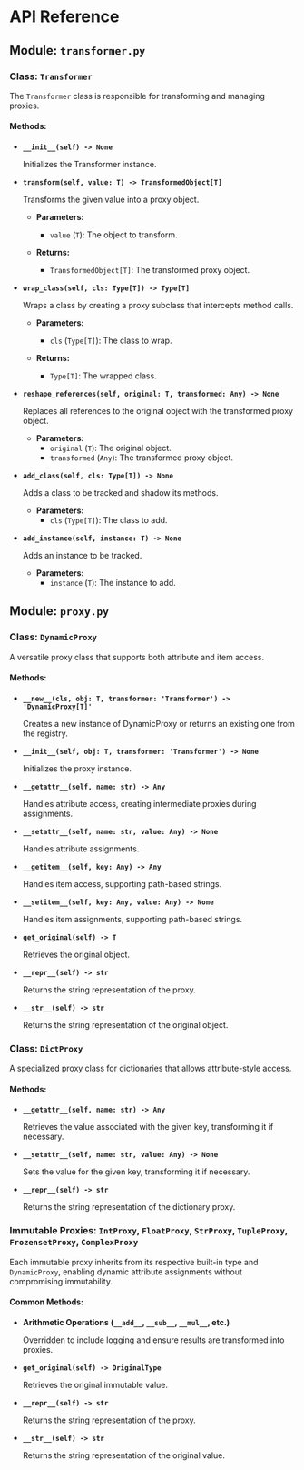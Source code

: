 # API Reference

## Module: `transformer.py`

### Class: `Transformer`

The `Transformer` class is responsible for transforming and managing proxies.

#### Methods:

- **`__init__(self) -> None`**
  
  Initializes the Transformer instance.

- **`transform(self, value: T) -> TransformedObject[T]`**
  
  Transforms the given value into a proxy object.

  - **Parameters:**
    - `value` (`T`): The object to transform.
  
  - **Returns:**
    - `TransformedObject[T]`: The transformed proxy object.

- **`wrap_class(self, cls: Type[T]) -> Type[T]`**
  
  Wraps a class by creating a proxy subclass that intercepts method calls.

  - **Parameters:**
    - `cls` (`Type[T]`): The class to wrap.
  
  - **Returns:**
    - `Type[T]`: The wrapped class.

- **`reshape_references(self, original: T, transformed: Any) -> None`**
  
  Replaces all references to the original object with the transformed proxy object.

  - **Parameters:**
    - `original` (`T`): The original object.
    - `transformed` (`Any`): The transformed proxy object.

- **`add_class(self, cls: Type[T]) -> None`**
  
  Adds a class to be tracked and shadow its methods.

  - **Parameters:**
    - `cls` (`Type[T]`): The class to add.

- **`add_instance(self, instance: T) -> None`**
  
  Adds an instance to be tracked.

  - **Parameters:**
    - `instance` (`T`): The instance to add.

## Module: `proxy.py`

### Class: `DynamicProxy`

A versatile proxy class that supports both attribute and item access.

#### Methods:

- **`__new__(cls, obj: T, transformer: 'Transformer') -> 'DynamicProxy[T]'`**
  
  Creates a new instance of DynamicProxy or returns an existing one from the registry.

- **`__init__(self, obj: T, transformer: 'Transformer') -> None`**
  
  Initializes the proxy instance.

- **`__getattr__(self, name: str) -> Any`**
  
  Handles attribute access, creating intermediate proxies during assignments.

- **`__setattr__(self, name: str, value: Any) -> None`**
  
  Handles attribute assignments.

- **`__getitem__(self, key: Any) -> Any`**
  
  Handles item access, supporting path-based strings.

- **`__setitem__(self, key: Any, value: Any) -> None`**
  
  Handles item assignments, supporting path-based strings.

- **`get_original(self) -> T`**
  
  Retrieves the original object.

- **`__repr__(self) -> str`**
  
  Returns the string representation of the proxy.

- **`__str__(self) -> str`**
  
  Returns the string representation of the original object.

### Class: `DictProxy`

A specialized proxy class for dictionaries that allows attribute-style access.

#### Methods:

- **`__getattr__(self, name: str) -> Any`**
  
  Retrieves the value associated with the given key, transforming it if necessary.

- **`__setattr__(self, name: str, value: Any) -> None`**
  
  Sets the value for the given key, transforming it if necessary.

- **`__repr__(self) -> str`**
  
  Returns the string representation of the dictionary proxy.

### Immutable Proxies: `IntProxy`, `FloatProxy`, `StrProxy`, `TupleProxy`, `FrozensetProxy`, `ComplexProxy`

Each immutable proxy inherits from its respective built-in type and `DynamicProxy`, enabling dynamic attribute assignments without compromising immutability.

#### Common Methods:

- **Arithmetic Operations (`__add__`, `__sub__`, `__mul__`, etc.)**
  
  Overridden to include logging and ensure results are transformed into proxies.

- **`get_original(self) -> OriginalType`**
  
  Retrieves the original immutable value.

- **`__repr__(self) -> str`**
  
  Returns the string representation of the proxy.

- **`__str__(self) -> str`**
  
  Returns the string representation of the original value.
